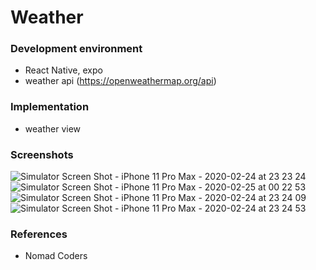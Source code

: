 # Weather

### Development environment
- React Native, expo
- weather api (https://openweathermap.org/api)

### Implementation
- weather view

### Screenshots

![Simulator Screen Shot - iPhone 11 Pro Max - 2020-02-24 at 23 23 24](https://user-images.githubusercontent.com/33794732/75160827-193a1280-575e-11ea-9825-ad6fa87855ea.png)
![Simulator Screen Shot - iPhone 11 Pro Max - 2020-02-25 at 00 22 53](https://user-images.githubusercontent.com/33794732/75164986-0545df00-5765-11ea-973c-7cb9792a3af9.png)
![Simulator Screen Shot - iPhone 11 Pro Max - 2020-02-24 at 23 24 09](https://user-images.githubusercontent.com/33794732/75160830-1b03d600-575e-11ea-8c50-d7e73883116d.png)
![Simulator Screen Shot - iPhone 11 Pro Max - 2020-02-24 at 23 24 53](https://user-images.githubusercontent.com/33794732/75160842-1e975d00-575e-11ea-859e-38bb8cd4a8b4.png)


### References
- Nomad Coders

